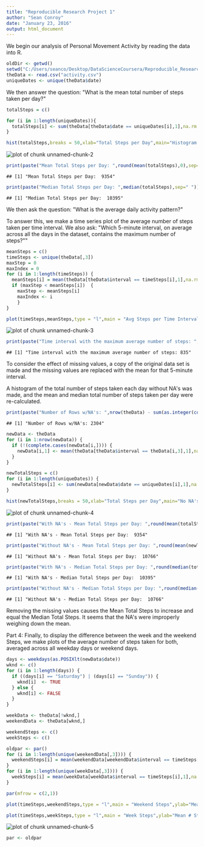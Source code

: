 ```yaml
---
title: "Reproducible Research Project 1"
author: "Sean Conroy"
date: "January 23, 2016"
output: html_document
---
```


We begin our analysis of Personal Movement Activity by reading the data into R.


```r
oldDir <- getwd()
setwd("C:/Users/seanco/Desktop/DataScienceCoursera/Reproducible_Research/RepData_PeerAssessment1/activity")
theData <- read.csv("activity.csv")
uniqueDates <- unique(theData$date)
```



We then answer the question: "What is the mean total number of steps taken per day?"


```r
totalSteps = c()

for (i in 1:length(uniqueDates)){
  totalSteps[i] <- sum(theData[theData$date == uniqueDates[i],1],na.rm = TRUE)
}

hist(totalSteps,breaks = 50,xlab="Total Steps per Day",main="Histogram of Total Steps per Day")
```

![plot of chunk unnamed-chunk-2](figure/unnamed-chunk-2-1.png)

```r
print(paste("Mean Total Steps per Day: ",round(mean(totalSteps),0),sep=" "))
```

```
## [1] "Mean Total Steps per Day:  9354"
```

```r
print(paste("Median Total Steps per Day: ",median(totalSteps),sep=" "))
```

```
## [1] "Median Total Steps per Day:  10395"
```

We then ask the question: "What is the average daily activity pattern?"

To answer this, we make a time series plot of the average number of steps taken per time interval.  We also ask: "Which 5-minute interval, on average across all the days in the dataset, contains the maximum number of steps?""


```r
meanSteps = c()
timeSteps <- unique(theData[,3])
maxStep = 0
maxIndex = 0
for (i in 1:length(timeSteps)) {
  meanSteps[i] = mean(theData[theData$interval == timeSteps[i],1],na.rm=TRUE)
  if (maxStep < meanSteps[i])  {
    maxStep <- meanSteps[i]
    maxIndex <- i
    }
}

plot(timeSteps,meanSteps,type = "l",main = "Avg Steps per Time Interval",ylab="Mean # Steps",xlab="Time Interval")
```

![plot of chunk unnamed-chunk-3](figure/unnamed-chunk-3-1.png)

```r
print(paste("Time interval with the maximum average number of steps: ",timeSteps[maxIndex],sep=""))
```

```
## [1] "Time interval with the maximum average number of steps: 835"
```

To consider the effect of missing values, a copy of the original data set is made and the missing values are replaced with the mean for that 5-minute interval.

A histogram of the total number of steps taken each day without NA's was made, and the mean and median total number of steps taken per day were re-calculated. 


```r
print(paste("Number of Rows w/NA's: ",nrow(theData) - sum(as.integer(complete.cases(theData))),sep=""))
```

```
## [1] "Number of Rows w/NA's: 2304"
```

```r
newData <- theData
for (i in 1:nrow(newData)) {
  if (!(complete.cases(newData[i,]))) {
    newData[i,1] <- mean(theData[theData$interval == theData[i,3],1],na.rm=TRUE)
  }
}

newTotalSteps = c()
for (i in 1:length(uniqueDates)) {
  newTotalSteps[i] <- sum(newData[newData$date == uniqueDates[i],1],na.rm = TRUE)
}

hist(newTotalSteps,breaks = 50,xlab="Total Steps per Day",main="No NA's - Histogram of Total Steps per Day")
```

![plot of chunk unnamed-chunk-4](figure/unnamed-chunk-4-1.png)

```r
print(paste("With NA's - Mean Total Steps per Day: ",round(mean(totalSteps),0),sep=" "))
```

```
## [1] "With NA's - Mean Total Steps per Day:  9354"
```

```r
print(paste("Without NA's - Mean Total Steps per Day: ",round(mean(newTotalSteps),0),sep=" "))
```

```
## [1] "Without NA's - Mean Total Steps per Day:  10766"
```

```r
print(paste("With NA's - Median Total Steps per Day: ",round(median(totalSteps),0),sep=" "))
```

```
## [1] "With NA's - Median Total Steps per Day:  10395"
```

```r
print(paste("Without NA's - Median Total Steps per Day: ",round(median(newTotalSteps),0),sep=" "))
```

```
## [1] "Without NA's - Median Total Steps per Day:  10766"
```

Removing the missing values causes the Mean Total Steps to increase and equal the Median Total Steps.  It seems that the NA's were improperly weighing down the mean.


Part 4: Finally, to display the difference between the week and the weekend Steps, we make plots of the average number of steps taken for both, averaged across all weekday days or weekend days. 


```r
days <- weekdays(as.POSIXlt(newData$date))
wknd <- c()
for (i in 1:length(days)) {
  if ((days[i] == "Saturday") | (days[i] == "Sunday")) {
    wknd[i]  <- TRUE
  } else {
    wknd[i] <- FALSE
  }
} 

weekData <- theData[!wknd,]
weekendData <- theData[wknd,]

weekendSteps <- c()
weekSteps <- c()

oldpar <- par()
for (i in 1:length(unique(weekendData[,3]))) {
  weekendSteps[i] = mean(weekendData[weekendData$interval == timeSteps[i],1],na.rm=TRUE)
}
for (i in 1:length(unique(weekData[,3]))) {
  weekSteps[i] = mean(weekData[weekData$interval == timeSteps[i],1],na.rm=TRUE)
}

par(mfrow = c(2,1))

plot(timeSteps,weekendSteps,type = "l",main = "Weekend Steps",ylab="Mean # Steps",xlab="Time Interval")

plot(timeSteps,weekSteps,type = "l",main = "Week Steps",ylab="Mean # Steps",xlab="Time Interval")
```

![plot of chunk unnamed-chunk-5](figure/unnamed-chunk-5-1.png)

```r
par <- oldpar
```


